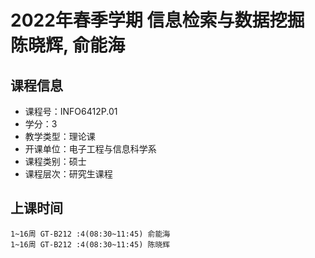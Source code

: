 # 2022年春季学期 信息检索与数据挖掘 陈晓辉, 俞能海






## 课程信息

- 课程号：INFO6412P.01
- 学分：3
- 教学类型：理论课
- 开课单位：电子工程与信息科学系
- 课程类别：硕士
- 课程层次：研究生课程

## 上课时间

```
1~16周 GT-B212 :4(08:30~11:45) 俞能海
1~16周 GT-B212 :4(08:30~11:45) 陈晓辉
```

